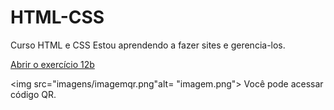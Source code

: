 # HTML-CSS
 Curso HTML e CSS
 Estou aprendendo a fazer sites e gerencia-los.

<a href="https://hugofob.github.io/HTML-CSS/Exercicios/ex12b/">Abrir o exercício 12b</a>

<img src="imagens/imagemqr.png"alt= "imagem.png"> Você pode acessar código QR.
